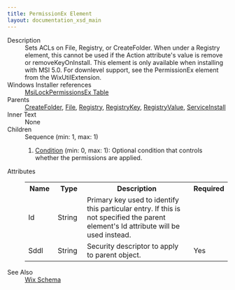 ```yaml
---
title: PermissionEx Element
layout: documentation_xsd_main
---
```

<dl>
  <dt>Description</dt>
  <dd>                 Sets ACLs on File, Registry, or CreateFolder.  When under a Registry element, this cannot be used                 if the Action attribute's value is remove or removeKeyOnInstall.  This element is only available                 when installing with MSI 5.0.  For downlevel support, see the PermissionEx element from the                 WixUtilExtension.             </dd>
  <dt>Windows Installer references</dt>
  <dd>
    <a href="http://msdn.microsoft.com/library/aa369774.aspx" target="_blank">MsiLockPermissionsEx Table</a>
  </dd>
  <dt>Parents</dt>
  <dd>
    <a href="../createfolder/">CreateFolder</a>, <a href="../file/">File</a>, <a href="../registry/">Registry</a>, <a href="../registrykey/">RegistryKey</a>, <a href="../registryvalue/">RegistryValue</a>, <a href="../serviceinstall/">ServiceInstall</a></dd>
  <dt>Inner Text</dt>
  <dd>None</dd>
  <dt>Children</dt>
  <dd>Sequence (min: 1, max: 1)<ol><li><a href="../condition/">Condition</a> (min: 0, max: 1): Optional condition that controls whether the permissions are applied.</li></ol></dd>
  <dt>Attributes</dt>
  <dd>
    <table cellspacing="0" cellpadding="0" class="schema">
      <tr>
        <th width="15%">Name</th>
        <th width="15%">Type</th>
        <th width="65%">Description</th>
        <th width="15%">Required</th>
      </tr>
      <tr>
        <td>Id</td>
        <td>String</td>
        <td>                     Primary key used to identify this particular entry. If this is not specified the parent element's Id attribute                     will be used instead.                 </td>
        <td>&nbsp;</td>
      </tr>
      <tr>
        <td>Sddl</td>
        <td>String</td>
        <td>                     Security descriptor to apply to parent object.                 </td>
        <td>Yes</td>
      </tr>
    </table>
  </dd>
  <dt>See Also</dt>
  <dd>
    <a href="../wix">Wix Schema</a>
  </dd>
</dl>
